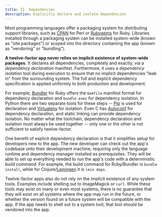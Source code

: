 ```yaml
---
title: II. Dependencies
description: Explicitly declare and isolate dependencies
---
```

Most programming languages offer a packaging system for distributing support libraries, such as [CPAN](http://www.cpan.org/) for Perl or [Rubygems](http://rubygems.org/) for Ruby.  Libraries installed through a packaging system can be installed system-wide (known as "site packages") or scoped into the directory containing the app (known as "vendoring" or "bundling").

**A twelve-factor app never relies on implicit existence of system-wide packages.**  It declares all dependencies, completely and exactly, via a *dependency declaration* manifest.  Furthermore, it uses a *dependency isolation* tool during execution to ensure that no implicit dependencies "leak in" from the surrounding system.  The full and explicit dependency specification is applied uniformly to both production and development.

For example, [Bundler](https://bundler.io/) for Ruby offers the `Gemfile` manifest format for dependency declaration and `bundle exec` for dependency isolation.  In Python there are two separate tools for these steps -- [Pip](http://www.pip-installer.org/en/latest/) is used for declaration and [Virtualenv](http://www.virtualenv.org/en/latest/) for isolation.  Even C has [Autoconf](http://www.gnu.org/s/autoconf/) for dependency declaration, and static linking can provide dependency isolation.  No matter what the toolchain, dependency declaration and isolation must always be used together -- only one or the other is not sufficient to satisfy twelve-factor.

One benefit of explicit dependency declaration is that it simplifies setup for developers new to the app.  The new developer can check out the app's codebase onto their development machine, requiring only the language runtime and dependency manager installed as prerequisites.  They will be able to set up everything needed to run the app's code with a deterministic *build command*.  For example, the build command for Ruby/Bundler is `bundle install`, while for Clojure/[Leiningen](https://github.com/technomancy/leiningen#readme) it is `lein deps`.

Twelve-factor apps also do not rely on the implicit existence of any system tools.  Examples include shelling out to ImageMagick or `curl`.  While these tools may exist on many or even most systems, there is no guarantee that they will exist on all systems where the app may run in the future, or whether the version found on a future system will be compatible with the app.  If the app needs to shell out to a system tool, that tool should be vendored into the app.
